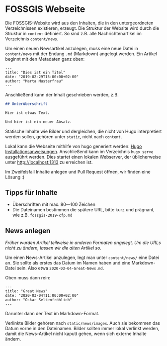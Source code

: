 # FOSSGIS Webseite

Die FOSSGIS-Website wird aus den Inhalten, die in den untergeordneten Verzeichnissen existieren, erzeugt. Die Struktur der Website wird durch die Struktur in `content` definiert. So sind z.B. alle Nachrichtenartikel im Verzeichnis `content/news`.

Um einen neuen Newsartikel anzulegen, muss eine neue Datei in `content/news` mit der Endung `.md` (Markdown) angelegt werden. Ein Artikel beginnt mit den Metadaten ganz oben:

	---
	title: "Dies ist ein Titel"
	date: "2019-02-29T15:00:00+02:00"
	author: "Marta Musterfrau"
	---

Anschließend kann der Inhalt geschrieben werden, z.B.

```markdown
## Unterüberschrift

Hier ist etwas Text.

Und hier ist ein neuer Absatz.
```

Statische Inhalte wie Bilder und dergleichen, die nicht von Hugo interpretiert werden sollen, gehören unter `static`, nicht nach `content`.

Lokal kann die Webseite mithilfe von hugo generiert werden: [Hugo Installationsanweisungen](https://gohugo.io/getting-started/installing/). Anschließend kann im Verzeichnis `hugo serve` ausgeführt werden. Dies startet einen lokalen Webserver, der üblicherweise unter [http://localhost:1313](http://localhost:1313) zu erreichen ist.

Im Zweifelsfall Inhalte anlegen und Pull Request öffnen, wir finden eine Lösung :)

## Tipps für Inhalte

- Überschriften mit max. 80—100 Zeichen
- Die Dateinamen bestimmen die spätere URL, bitte kurz und prägnant, wie z.B. `fossgis-2019-cfp.md`

## News anlegen

*Früher wurden Artikel teilweise in anderen Formaten angelegt. Um die URLs
nicht zu ändern, lassen wir die alten Artikel so.*

Um einen News-Artikel anzulegen, legt man unter `content/news/` eine Datei an.
Sie sollte als erstes das Datum im Namen haben und eine Markdown-Datei sein.
Also etwa `2020-03-04-Great-News.md`.

Oben muss dann rein:

```
---
title: "Great News"
date: "2020-03-04T11:00:00+02:00"
author: "Oskar Seltenfröhlich"
---
```

Darunter dann der Text im Markdown-Format.

Verlinkte Bilder gehören nach `static/news/images`. Auch sie bekommen das Datum
vorne in den Dateinamen. Bilder sollten immer lokal verlinkt werden, damit die
News-Artikel nicht kaputt gehen, wenn sich externe Inhalte ändern.

